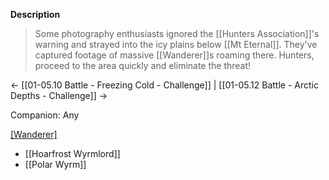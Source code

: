 **Description**
> Some photography enthusiasts ignored the [[Hunters Association]]'s warning and strayed into the icy plains below [[Mt Eternal]]. They've captured footage of massive [[Wanderer]]s roaming there. Hunters, proceed to the area quickly and eliminate the threat!

← [[01-05.10 Battle - Freezing Cold - Challenge]] | [[01-05.12 Battle - Arctic Depths - Challenge]] →

Companion: Any

[[Wanderer]](s)
* [[Hoarfrost Wyrmlord]]
* [[Polar Wyrm]]